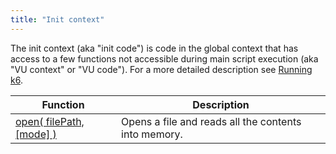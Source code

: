 ```yaml
---
title: "Init context"
---
```

The init context (aka "init code") is code in the global context that has
access to a few functions not accessible during main script execution (aka
"VU context" or "VU code"). For a more detailed description see
[Running k6](/getting-started/running-k6#section-the-init-context-and-the-default-function).



| Function                                                                              | Description         |
| ----------------------------------------------------------------------------------- | --------------------- |
| [open( filePath, [mode] )](/javascript-api/init-context/open-filepath-mode) | Opens a file and reads all the contents into memory. |
